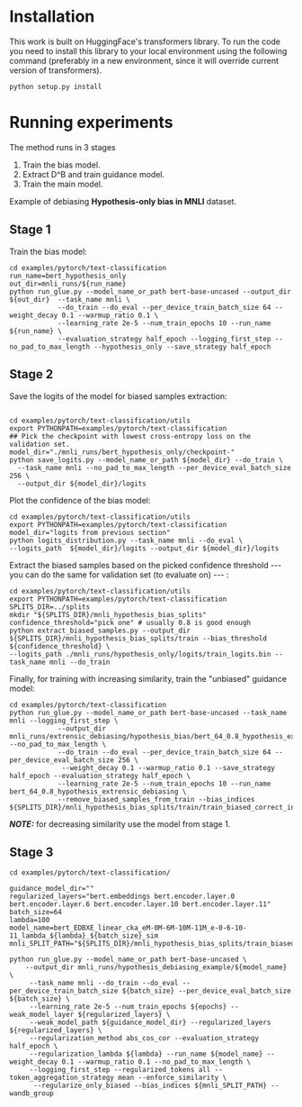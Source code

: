 
# Installation
This work is built on HuggingFace's transformers library. To run the code you need to install this library to your local
environment using the following command (preferably in a new environment, since it will override current version of transformers).

```python setup.py install```


# Running experiments

The method runs in 3 stages
1. Train the bias model.
2. Extract D^B and train guidance model.
3. Train the main model.

Example of debiasing **Hypothesis-only bias in MNLI** dataset.

## Stage 1
Train the bias model:
```shell
cd examples/pytorch/text-classification
run_name=bert_hypothesis_only
out_dir=mnli_runs/${run_name}
python run_glue.py --model_name_or_path bert-base-uncased --output_dir ${out_dir}  --task_name mnli \
            --do_train --do_eval --per_device_train_batch_size 64 --weight_decay 0.1 --warmup_ratio 0.1 \
            --learning_rate 2e-5 --num_train_epochs 10 --run_name ${run_name} \
            --evaluation_strategy half_epoch --logging_first_step --no_pad_to_max_length --hypothesis_only --save_strategy half_epoch
```
## Stage 2

Save the logits of the model for biased samples extraction:

```shell

cd examples/pytorch/text-classification/utils
export PYTHONPATH=examples/pytorch/text-classification
## Pick the checkpoint with lowest cross-entropy loss on the validation set. 
model_dir="./mnli_runs/bert_hypothesis_only/checkpoint-"
python save_logits.py --model_name_or_path ${model_dir} --do_train \
  --task_name mnli --no_pad_to_max_length --per_device_eval_batch_size 256 \
  --output_dir ${model_dir}/logits
```

Plot the confidence of the bias model:

```shell
cd examples/pytorch/text-classification/utils
export PYTHONPATH=examples/pytorch/text-classification
model_dir="logits from previous section"
python logits_distribution.py --task_name mnli --do_eval \
--logits_path  ${model_dir}/logits --output_dir ${model_dir}/logits
```

Extract the biased samples based on the picked confidence threshold
--- you can do the same for validation set (to evaluate on) --- :
```shell
cd examples/pytorch/text-classification/utils
export PYTHONPATH=examples/pytorch/text-classification
SPLITS_DIR=../splits
mkdir "${SPLITS_DIR}/mnli_hypothesis_bias_splits"
confidence_threshold="pick one" # usually 0.8 is good enough
python extract_biased_samples.py --output_dir ${SPLITS_DIR}/mnli_hypothesis_bias_splits/train --bias_threshold ${confidence_threshold} \
--logits_path ./mnli_runs/hypothesis_only/logits/train_logits.bin --task_name mnli --do_train
```


Finally, for training with increasing similarity, train the "unbiased" guidance model:

```shell
cd examples/pytorch/text-classification
python run_glue.py --model_name_or_path bert-base-uncased --task_name mnli --logging_first_step \
            --output_dir mnli_runs/extrensic_debiasing/hypothesis_bias/bert_64_0.8_hypothesis_extrensic_debiasing --no_pad_to_max_length \
            --do_train --do_eval --per_device_train_batch_size 64 --per_device_eval_batch_size 256 \
             --weight_decay 0.1 --warmup_ratio 0.1 --save_strategy half_epoch --evaluation_strategy half_epoch \
            --learning_rate 2e-5 --num_train_epochs 10 --run_name bert_64_0.8_hypothesis_extrensic_debiasing \
            --remove_biased_samples_from_train --bias_indices ${SPLITS_DIR}/mnli_hypothesis_bias_splits/train/train_biased_correct_indices.bin
```
**_NOTE:_**  for decreasing similarity use the model from stage 1.

## Stage 3

```shell
cd examples/pytorch/text-classification/

guidance_model_dir=""
regularized_layers="bert.embeddings bert.encoder.layer.0 bert.encoder.layer.6 bert.encoder.layer.10 bert.encoder.layer.11"
batch_size=64
lambda=100
model_name=bert_EDBXE_linear_cka_eM-0M-6M-10M-11M_e-0-6-10-11_lambda_${lambda}_${batch_size}_sim
mnli_SPLIT_PATH="${SPLITS_DIR}/mnli_hypothesis_bias_splits/train_biased_correct_indices.bin"

python run_glue.py --model_name_or_path bert-base-uncased \
    --output_dir mnli_runs/hypothesis_debiasing_example/${model_name} \
     --task_name mnli --do_train --do_eval --per_device_train_batch_size ${batch_size} --per_device_eval_batch_size ${batch_size} \
     --learning_rate 2e-5 --num_train_epochs ${epochs} --weak_model_layer ${regularized_layers} \
     --weak_model_path ${guidance_model_dir} --regularized_layers ${regularized_layers} \
     --regularization_method abs_cos_cor --evaluation_strategy half_epoch \
     --regularization_lambda ${lambda} --run_name ${model_name} --weight_decay 0.1 --warmup_ratio 0.1 --no_pad_to_max_length \
     --logging_first_step --regularized_tokens all --token_aggregation_strategy mean --enforce_similarity \
      --regularize_only_biased --bias_indices ${mnli_SPLIT_PATH} --wandb_group
```


